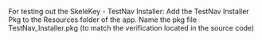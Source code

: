 For testing out the SkeleKey - TestNav Installer:
Add the TestNav Installer Pkg to the Resources folder of the app. Name the pkg file TestNav_Installer.pkg (to match the verification located in the source code)
